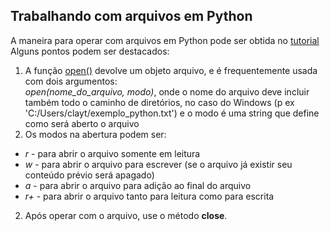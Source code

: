 ## Trabalhando com arquivos em Python

A maneira para operar com arquivos em Python pode ser obtida no [tutorial](https://docs.python.org/pt-br/3/tutorial/inputoutput.html#reading-and-writing-files)  
Alguns pontos podem ser destacados:  
1. A função [open()](https://docs.python.org/pt-br/3/library/functions.html#open) devolve um objeto arquivo, e é frequentemente usada com dois argumentos:  
*open(nome_do_arquivo, modo)*, onde o nome do arquivo deve incluir também todo o caminho de diretórios, no caso do Windows (p ex 'C:/Users/clayt/exemplo_python.txt') e o modo é uma string que define como será aberto o arquivo
2. Os modos na abertura podem ser:  
+ *r* - para abrir o arquivo somente em leitura
+ *w* - para abrir o arquivo para escrever (se o arquivo já existir seu conteúdo prévio será apagado)
+ *a* - para abrir o arquivo para adição ao final do arquivo
+ *r+* - para abrir o arquivo tanto para leitura como para escrita
2. Após operar com o arquivo, use o método **close**. 


